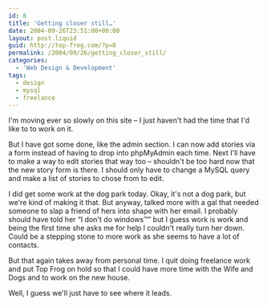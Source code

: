 ```yaml
---
id: 8
title: 'Getting closer still…'
date: 2004-09-26T23:51:00+00:00
layout: post.liquid
guid: http://top-frog.com/?p=8
permalink: /2004/09/26/getting_closer_still/
categories:
  - 'Web Design & Development'
tags:
  - design
  - mysql
  - freelance
---
```

I'm moving ever so slowly on this site – I just haven't had the time that I'd like to to work on it.

But I have got some done, like the admin section. I can now add stories via a form instead of having to drop into phpMyAdmin each time. Next I'll have to make a way to edit stories that way too – shouldn't be too hard now that the new story form is there. I should only have to change a MySQL query and make a list of stories to chose from to edit. 

I did get some work at the dog park today. Okay, it's not a dog park, but we're kind of making it that. But anyway, talked more with a gal that needed someone to slap a friend of hers into shape with her email. I probably should have told her &#8220;I don't do windows&trade;&#8221; but I guess work is work and being the first time she asks me for help I couldn't really turn her down. Could be a stepping stone to more work as she seems to have a lot of contacts.

But that again takes away from personal time. I quit doing freelance work and put Top Frog on hold so that I could have more time with the Wife and Dogs and to work on the new house.

Well, I guess we'll just have to see where it leads.
